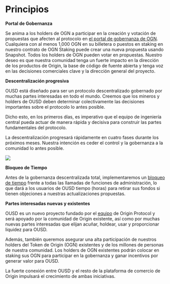 # Principios

**Portal de Gobernanza**

Se anima a los holders de OGN a participar en la creación y votación de propuestas que afecten al protocolo en [el portal de gobernanza de OGN](https://vote.originprotocol.com). Cualquiera con al menos 1,000 OGN en su billetera o puestos en staking en nuestro contrato de OGN Staking puede crear una nueva propuesta usando Snapshot. Todos los holders de OGN pueden votar en propuestas. Nuestro deseo es que nuestra comunidad tenga un fuerte impacto en la dirección de los productos de Origin, la base de código de fuente abierta y tenga voz en las decisiones comerciales clave y la dirección general del proyecto.

**Descentralización progresiva**

OUSD está diseñado para ser un protocolo descentralizado gobernado por muchas partes interesadas en todo el mundo. Creemos que los mineros y holders de OUSD deben determinar colectivamente las decisiones importantes sobre el protocolo lo antes posible.

Dicho esto, en los primeros días, es imperativo que el equipo de ingeniería central pueda actuar de manera rápida y decisiva para construir las partes fundamentales del protocolo.

La descentralización progresará rápidamente en cuatro fases durante los próximos meses. Nuestra intención es ceder el control y la gobernanza a la comunidad lo antes posible.

![](../.gitbook/assets/ousd_docs_graphics_2%20%283%29.png)

**Bloqueo de Tiempo**

Antes de la gobernanza descentralizada total, implementaremos un [bloqueo de tiempo](../smart-contracts/api/timelock.md) frente a todas las llamadas de funciones de administración, lo que dará a los usuarios de OUSD tiempo \(horas\) para retirar sus fondos si tienen objeciones a nuestras actualizaciones propuestas.

**Partes interesadas nuevas y existentes**

OUSD es un nuevo proyecto fundado por el [equipo](www.originprotocol.com/team) de Origin Protocol y será apoyado por la comunidad de Origin existente, así como por muchas nuevas partes interesadas que elijan acuñar, holdear, usar y proporcionar liquidez para OUSD.

Además, también queremos asegurar una alta participación de nuestros holders del Token de Origin \(OGN\) existentes y de los millones de personas de nuestra comunidad. Los holders de OGN existentes podrán colocar en staking sus OGN para participar en la gobernanza y ganar incentivos por generar valor para OUSD.

La fuerte conexión entre OUSD y el resto de la plataforma de comercio de Origin impulsará el crecimiento de ambas iniciativas.




